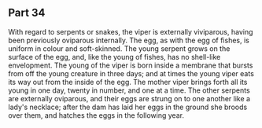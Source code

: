 ## Part 34

With regard to serpents or snakes, the viper is externally viviparous, having been previously oviparous internally.
The egg, as with the egg of fishes, is uniform in colour and soft-skinned.
The young serpent grows on the surface of the egg, and, like the young of fishes, has no shell-like envelopment.
The young of the viper is born inside a membrane that bursts from off the young creature in three days; and at times the young viper eats its way out from the inside of the egg.
The mother viper brings forth all its young in one day, twenty in number, and one at a time.
The other serpents are externally oviparous, and their eggs are strung on to one another like a lady's necklace; after the dam has laid her eggs in the ground she broods over them, and hatches the eggs in the following year.

